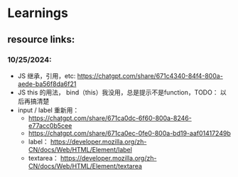 # Learnings

## resource links: 
### 10/25/2024: 
- JS 继承，引用，etc: https://chatgpt.com/share/671c4340-84f4-800a-aede-ba56f8da6f21 
- JS this 的用法， bind（this）我没用，总是提示不是function，TODO： 以后再搞清楚
- input / label 重新用： 
    - https://chatgpt.com/share/671ca0dc-6f60-800a-8246-e77acc0b5cee
    - https://chatgpt.com/share/671ca0ec-0fe0-800a-bd19-aaf01417249b
    - label： https://developer.mozilla.org/zh-CN/docs/Web/HTML/Element/label 
    - textarea： https://developer.mozilla.org/zh-CN/docs/Web/HTML/Element/textarea
